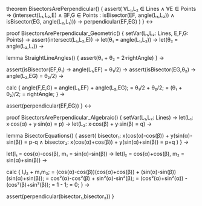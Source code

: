 theorem BisectorsArePerpendicular() {
  assert(
    ∀L₁,L₂ ∈ Lines ∧ ∀E ∈ Points ⇒
    (intersect(L₁,L₂,E) ∧ 
     ∃F,G ∈ Points : 
     isBisector(EF, angle(L₁,L₂)) ∧
     isBisector(EG, angle(L₂,L₁))) →
    perpendicular(EF,EG)
  )
} ↔

proof BisectorsArePerpendicular_Geometric() {
  setVar(L₁,L₂: Lines, E,F,G: Points) →
  assert(intersect(L₁,L₂,E)) →
  let(θ₁ = angle(L₁,L₂)) →
  let(θ₂ = angle(L₂,L₁)) →
  
  lemma StraightLineAngles() {
    assert(θ₁ + θ₂ = 2·rightAngle)
  } →
  
  assert(isBisector(EF,θ₁) → angle(L₁,EF) = θ₁/2) →
  assert(isBisector(EG,θ₂) → angle(L₂,EG) = θ₂/2) →
  
  calc {
    angle(F,E,G) = angle(L₁,EF) + angle(L₂,EG);
    = θ₁/2 + θ₂/2;
    = (θ₁ + θ₂)/2;
    = rightAngle;
  } →
  
  assert(perpendicular(EF,EG))
} ↔

proof BisectorsArePerpendicular_Algebraic() {
  setVar(L₁,L₂: Lines) →
  let(L₁: x·cos(α) + y·sin(α) = p) →
  let(L₂: x·cos(β) + y·sin(β) = q) →
  
  lemma BisectorEquations() {
    assert(
      bisector₁: x(cos(α)-cos(β)) + y(sin(α)-sin(β)) = p-q ∧
      bisector₂: x(cos(α)+cos(β)) + y(sin(α)+sin(β)) = p+q
    )
  } →
  
  let(l₁ = cos(α)-cos(β), m₁ = sin(α)-sin(β)) →
  let(l₂ = cos(α)+cos(β), m₂ = sin(α)+sin(β)) →
  
  calc {
    l₁l₂ + m₁m₂;
    = (cos(α)-cos(β))(cos(α)+cos(β)) + (sin(α)-sin(β))(sin(α)+sin(β));
    = cos²(α)-cos²(β) + sin²(α)-sin²(β);
    = (cos²(α)+sin²(α)) - (cos²(β)+sin²(β));
    = 1 - 1;
    = 0;
  } →
  
  assert(perpendicular(bisector₁,bisector₂))
}